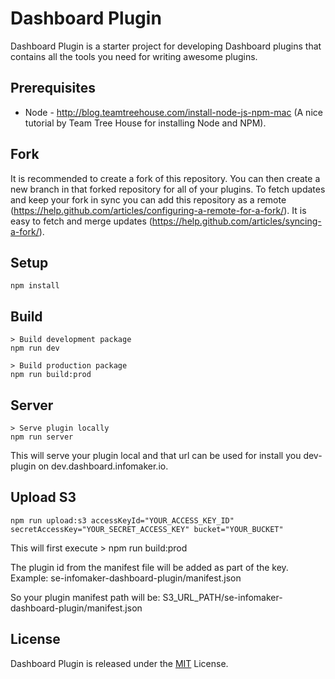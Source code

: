 # Dashboard Plugin
Dashboard Plugin is a starter project for developing Dashboard plugins that contains all the tools you need for writing awesome plugins.

## Prerequisites
* Node - http://blog.teamtreehouse.com/install-node-js-npm-mac (A nice tutorial by Team Tree House for installing Node and NPM).

## Fork
It is recommended to create a fork of this repository. You can then create a new branch in that forked repository for all of your plugins. To fetch updates and keep your fork in sync you can add this repository as a remote (https://help.github.com/articles/configuring-a-remote-for-a-fork/). It is  easy to fetch and merge updates (https://help.github.com/articles/syncing-a-fork/).

## Setup
    npm install

## Build
    > Build development package
    npm run dev

    > Build production package
    npm run build:prod

## Server
	> Serve plugin locally
	npm run server

This will serve your plugin local and that url can be used for install you dev-plugin on dev.dashboard.infomaker.io.

## Upload S3
    npm run upload:s3 accessKeyId="YOUR_ACCESS_KEY_ID" secretAccessKey="YOUR_SECRET_ACCESS_KEY" bucket="YOUR_BUCKET"

This will first execute
	> npm run build:prod

The plugin id from the manifest file will be added as part of the key. Example:
    se-infomaker-dashboard-plugin/manifest.json

So your plugin manifest path will be:
    S3_URL_PATH/se-infomaker-dashboard-plugin/manifest.json

## License
Dashboard Plugin is released under the [MIT](http://www.opensource.org/licenses/MIT) License.
